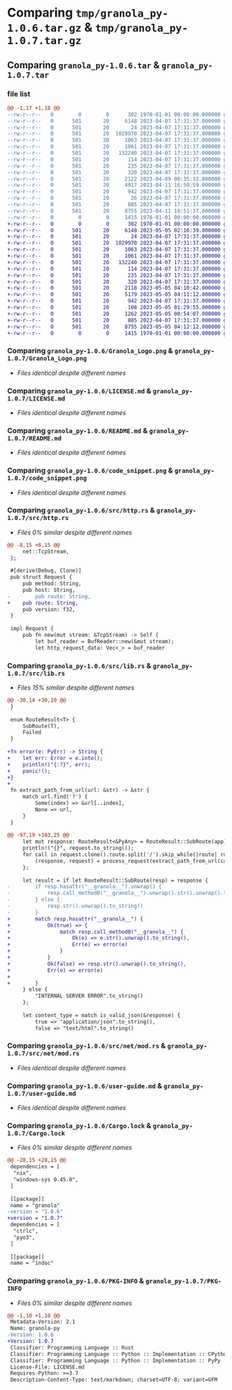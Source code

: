 # Comparing `tmp/granola_py-1.0.6.tar.gz` & `tmp/granola_py-1.0.7.tar.gz`

## Comparing `granola_py-1.0.6.tar` & `granola_py-1.0.7.tar`

### file list

```diff
@@ -1,17 +1,18 @@
--rw-r--r--   0        0        0      302 1970-01-01 00:00:00.000000 granola_py-1.0.6/Cargo.toml
--rw-r--r--   0      501       20     6148 2023-04-07 17:31:37.000000 granola_py-1.0.6/.DS_Store
--rw-r--r--   0      501       20       24 2023-04-07 17:31:37.000000 granola_py-1.0.6/.gitignore
--rw-r--r--   0      501       20  1029970 2023-04-07 17:31:37.000000 granola_py-1.0.6/Granola_Logo.png
--rw-r--r--   0      501       20     1063 2023-04-07 17:31:37.000000 granola_py-1.0.6/LICENSE.md
--rw-r--r--   0      501       20     1061 2023-04-07 17:31:37.000000 granola_py-1.0.6/README.md
--rw-r--r--   0      501       20   132240 2023-04-07 17:31:37.000000 granola_py-1.0.6/code_snippet.png
--rw-r--r--   0      501       20      114 2023-04-07 17:31:37.000000 granola_py-1.0.6/examples/hello_world.py
--rw-r--r--   0      501       20      235 2023-04-07 17:31:37.000000 granola_py-1.0.6/main.py
--rw-r--r--   0      501       20      320 2023-04-07 17:31:37.000000 granola_py-1.0.6/pyproject.toml
--rw-r--r--   0      501       20     2122 2023-04-09 00:35:32.000000 granola_py-1.0.6/src/http.rs
--rw-r--r--   0      501       20     4917 2023-04-11 16:50:59.000000 granola_py-1.0.6/src/lib.rs
--rw-r--r--   0      501       20      942 2023-04-07 17:31:37.000000 granola_py-1.0.6/src/net/mod.rs
--rw-r--r--   0      501       20       26 2023-04-07 17:31:37.000000 granola_py-1.0.6/tests/__main__.py
--rw-r--r--   0      501       20      885 2023-04-07 17:31:37.000000 granola_py-1.0.6/user-guide.md
--rw-r--r--   0      501       20     8755 2023-04-11 16:51:37.000000 granola_py-1.0.6/Cargo.lock
--rw-r--r--   0        0        0     1415 1970-01-01 00:00:00.000000 granola_py-1.0.6/PKG-INFO
+-rw-r--r--   0        0        0      302 1970-01-01 00:00:00.000000 granola_py-1.0.7/Cargo.toml
+-rw-r--r--   0      501       20     6148 2023-05-05 02:16:39.000000 granola_py-1.0.7/.DS_Store
+-rw-r--r--   0      501       20       24 2023-04-07 17:31:37.000000 granola_py-1.0.7/.gitignore
+-rw-r--r--   0      501       20  1029970 2023-04-07 17:31:37.000000 granola_py-1.0.7/Granola_Logo.png
+-rw-r--r--   0      501       20     1063 2023-04-07 17:31:37.000000 granola_py-1.0.7/LICENSE.md
+-rw-r--r--   0      501       20     1061 2023-04-07 17:31:37.000000 granola_py-1.0.7/README.md
+-rw-r--r--   0      501       20   132240 2023-04-07 17:31:37.000000 granola_py-1.0.7/code_snippet.png
+-rw-r--r--   0      501       20      114 2023-04-07 17:31:37.000000 granola_py-1.0.7/examples/hello_world.py
+-rw-r--r--   0      501       20      235 2023-04-07 17:31:37.000000 granola_py-1.0.7/main.py
+-rw-r--r--   0      501       20      320 2023-04-07 17:31:37.000000 granola_py-1.0.7/pyproject.toml
+-rw-r--r--   0      501       20     2118 2023-05-05 04:10:42.000000 granola_py-1.0.7/src/http.rs
+-rw-r--r--   0      501       20     5179 2023-05-05 04:11:12.000000 granola_py-1.0.7/src/lib.rs
+-rw-r--r--   0      501       20      942 2023-04-07 17:31:37.000000 granola_py-1.0.7/src/net/mod.rs
+-rw-r--r--   0      501       20      108 2023-05-05 01:29:55.000000 granola_py-1.0.7/tests/__main__.py
+-rw-r--r--   0      501       20     1262 2023-05-05 00:54:07.000000 granola_py-1.0.7/tests/class_gen.py
+-rw-r--r--   0      501       20      885 2023-04-07 17:31:37.000000 granola_py-1.0.7/user-guide.md
+-rw-r--r--   0      501       20     8755 2023-05-05 04:12:12.000000 granola_py-1.0.7/Cargo.lock
+-rw-r--r--   0        0        0     1415 1970-01-01 00:00:00.000000 granola_py-1.0.7/PKG-INFO
```

### Comparing `granola_py-1.0.6/Granola_Logo.png` & `granola_py-1.0.7/Granola_Logo.png`

 * *Files identical despite different names*

### Comparing `granola_py-1.0.6/LICENSE.md` & `granola_py-1.0.7/LICENSE.md`

 * *Files identical despite different names*

### Comparing `granola_py-1.0.6/README.md` & `granola_py-1.0.7/README.md`

 * *Files identical despite different names*

### Comparing `granola_py-1.0.6/code_snippet.png` & `granola_py-1.0.7/code_snippet.png`

 * *Files identical despite different names*

### Comparing `granola_py-1.0.6/src/http.rs` & `granola_py-1.0.7/src/http.rs`

 * *Files 0% similar despite different names*

```diff
@@ -8,15 +8,15 @@
     net::TcpStream,
 };
 
 #[derive(Debug, Clone)]
 pub struct Request {
     pub method: String,
     pub host: String,
-        pub route: String,
+    pub route: String,
     pub version: f32,
 }
 
 impl Request {
     pub fn new(mut stream: &TcpStream) -> Self {
         let buf_reader = BufReader::new(&mut stream);
         let http_request_data: Vec<_> = buf_reader
```

### Comparing `granola_py-1.0.6/src/lib.rs` & `granola_py-1.0.7/src/lib.rs`

 * *Files 15% similar despite different names*

```diff
@@ -30,14 +30,20 @@
 }
 
 enum RouteResult<T> {
     SubRoute(T),
     Failed
 }
 
+fn error(e: PyErr) -> String {
+    let err: Error = e.into();
+    println!("{:?}", err);
+    panic!();
+}
+
 fn extract_path_from_url(url: &str) -> &str {
     match url.find('?') {
         Some(index) => &url[..index],
         None => url,
     }
 }
 
@@ -97,19 +103,25 @@
     let mut response: RouteResult<&PyAny> = RouteResult::SubRoute(app);
     println!("{}", request.to_string());
     for call in request.clone().route.split('/').skip_while(|route| route.is_empty()).take_while(|route| !route.is_empty() ) {
         (response, request) = process_request(extract_path_from_url(call).to_string(), request, response);
     };
 
     let result = if let RouteResult::SubRoute(resp) = response {
-        if resp.hasattr("__granola__").unwrap() {
-            resp.call_method0("__granola__").unwrap().str().unwrap().to_string()
-        } else {
-            resp.str().unwrap().to_string()
-        }
+        match resp.hasattr("__granola__") {
+            Ok(true) => {
+                match resp.call_method0("__granola__") {
+                    Ok(e) => e.str().unwrap().to_string(),
+                    Err(e) => error(e)
+                }
+            }
+            Ok(false) => resp.str().unwrap().to_string(),
+            Err(e) => error(e)
+
+        } 
     } else {
         "INTERNAL SERVER ERROR".to_string()
     };
 
     let content_type = match is_valid_json(&response) {
         true => "application/json".to_string(),
         false => "text/html".to_string()
```

### Comparing `granola_py-1.0.6/src/net/mod.rs` & `granola_py-1.0.7/src/net/mod.rs`

 * *Files identical despite different names*

### Comparing `granola_py-1.0.6/user-guide.md` & `granola_py-1.0.7/user-guide.md`

 * *Files identical despite different names*

### Comparing `granola_py-1.0.6/Cargo.lock` & `granola_py-1.0.7/Cargo.lock`

 * *Files 0% similar despite different names*

```diff
@@ -28,15 +28,15 @@
 dependencies = [
  "nix",
  "windows-sys 0.45.0",
 ]
 
 [[package]]
 name = "granola"
-version = "1.0.6"
+version = "1.0.7"
 dependencies = [
  "ctrlc",
  "pyo3",
 ]
 
 [[package]]
 name = "indoc"
```

### Comparing `granola_py-1.0.6/PKG-INFO` & `granola_py-1.0.7/PKG-INFO`

 * *Files 0% similar despite different names*

```diff
@@ -1,10 +1,10 @@
 Metadata-Version: 2.1
 Name: granola-py
-Version: 1.0.6
+Version: 1.0.7
 Classifier: Programming Language :: Rust
 Classifier: Programming Language :: Python :: Implementation :: CPython
 Classifier: Programming Language :: Python :: Implementation :: PyPy
 License-File: LICENSE.md
 Requires-Python: >=3.7
 Description-Content-Type: text/markdown; charset=UTF-8; variant=GFM
```

